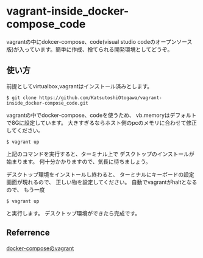 # vagrant-inside_docker-compose_code
vagrantの中にdokcer-compose、code(visual studio codeのオープンソース版)が入っています。簡単に作成、捨てられる開発環境としてどうぞ。
## 使い方
前提としてvirtualbox,vagrantはインストール済みとします。

`
$ git clone https://github.com/KatsutoshiOtogawa/vagrant-inside_docker-compose_code.git
`

vagrantの中でdocker-compose、codeを使うため、
vb.memoryはデフォルトで8Gに設定しています。
大きすぎるならホスト側のpcのメモリに合わせて修正してください。

`
$ vagrant up 
`

上記のコマンドを実行すると、ターミナル上で
デスクトップのインストールが始まります。
何十分かかりますので、気長に待ちましょう。

デスクトップ環境をインストールし終わると、
ターミナルにキーボードの設定画面が現れるので、
正しい物を設定してください。
自動でvagrantがhaltとなるので、
もう一度

`
$ vagrant up
`

と実行します。
デスクトップ環境ができたら完成です。


## Referrence

[docker-composeのvagrant](https://app.vagrantup.com/gusztavvargadr/boxes/docker-linux)

